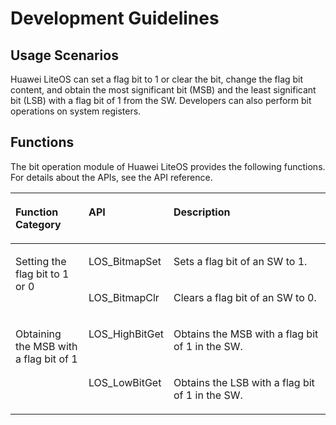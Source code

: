 # Development Guidelines<a name="EN-US_TOPIC_0311018452"></a>

## Usage Scenarios<a name="en-us_topic_0175230360_section3383949133619"></a>

Huawei LiteOS can set a flag bit to 1 or clear the bit, change the flag bit content, and obtain the most significant bit \(MSB\) and the least significant bit \(LSB\) with a flag bit of 1 from the SW. Developers can also perform bit operations on system registers.

## Functions<a name="en-us_topic_0175230360_section30372907115550"></a>

The bit operation module of Huawei LiteOS provides the following functions. For details about the APIs, see the API reference.

<a name="en-us_topic_0175230360_table43157872115614"></a>
<table><thead align="left"><tr id="en-us_topic_0175230360_row61966233115614"><th class="cellrowborder" valign="top" width="23.87238723872387%" id="mcps1.1.4.1.1"><p id="en-us_topic_0175230360_p9118648115614"><a name="en-us_topic_0175230360_p9118648115614"></a><a name="en-us_topic_0175230360_p9118648115614"></a>Function Category</p>
</th>
<th class="cellrowborder" valign="top" width="22.94229422942294%" id="mcps1.1.4.1.2"><p id="en-us_topic_0175230360_p413017115614"><a name="en-us_topic_0175230360_p413017115614"></a><a name="en-us_topic_0175230360_p413017115614"></a>API</p>
</th>
<th class="cellrowborder" valign="top" width="53.185318531853184%" id="mcps1.1.4.1.3"><p id="en-us_topic_0175230360_p33454382115614"><a name="en-us_topic_0175230360_p33454382115614"></a><a name="en-us_topic_0175230360_p33454382115614"></a>Description</p>
</th>
</tr>
</thead>
<tbody><tr id="en-us_topic_0175230360_row32653983115614"><td class="cellrowborder" rowspan="2" valign="top" width="23.87238723872387%" headers="mcps1.1.4.1.1 "><p id="en-us_topic_0175230360_p27727006115614"><a name="en-us_topic_0175230360_p27727006115614"></a><a name="en-us_topic_0175230360_p27727006115614"></a>Setting the flag bit to 1 or 0</p>
</td>
<td class="cellrowborder" valign="top" width="22.94229422942294%" headers="mcps1.1.4.1.2 "><p id="en-us_topic_0175230360_p6665151352510"><a name="en-us_topic_0175230360_p6665151352510"></a><a name="en-us_topic_0175230360_p6665151352510"></a>LOS_BitmapSet</p>
</td>
<td class="cellrowborder" valign="top" width="53.185318531853184%" headers="mcps1.1.4.1.3 "><p id="en-us_topic_0175230360_p51870782115614"><a name="en-us_topic_0175230360_p51870782115614"></a><a name="en-us_topic_0175230360_p51870782115614"></a>Sets a flag bit of an SW to 1.</p>
</td>
</tr>
<tr id="en-us_topic_0175230360_row64183855115614"><td class="cellrowborder" valign="top" headers="mcps1.1.4.1.1 "><p id="en-us_topic_0175230360_p2156603115614"><a name="en-us_topic_0175230360_p2156603115614"></a><a name="en-us_topic_0175230360_p2156603115614"></a>LOS_BitmapClr</p>
</td>
<td class="cellrowborder" valign="top" headers="mcps1.1.4.1.2 "><p id="en-us_topic_0175230360_p40467168115614"><a name="en-us_topic_0175230360_p40467168115614"></a><a name="en-us_topic_0175230360_p40467168115614"></a>Clears a flag bit of an SW to 0.</p>
</td>
</tr>
<tr id="en-us_topic_0175230360_row28660194115614"><td class="cellrowborder" rowspan="2" valign="top" width="23.87238723872387%" headers="mcps1.1.4.1.1 "><p id="en-us_topic_0175230360_p39774405115614"><a name="en-us_topic_0175230360_p39774405115614"></a><a name="en-us_topic_0175230360_p39774405115614"></a>Obtaining the MSB with a flag bit of 1</p>
</td>
<td class="cellrowborder" valign="top" width="22.94229422942294%" headers="mcps1.1.4.1.2 "><p id="en-us_topic_0175230360_p501352115614"><a name="en-us_topic_0175230360_p501352115614"></a><a name="en-us_topic_0175230360_p501352115614"></a>LOS_HighBitGet</p>
</td>
<td class="cellrowborder" valign="top" width="53.185318531853184%" headers="mcps1.1.4.1.3 "><p id="en-us_topic_0175230360_p40609523115614"><a name="en-us_topic_0175230360_p40609523115614"></a><a name="en-us_topic_0175230360_p40609523115614"></a>Obtains the MSB with a flag bit of 1 in the SW.</p>
</td>
</tr>
<tr id="en-us_topic_0175230360_row29941391115614"><td class="cellrowborder" valign="top" headers="mcps1.1.4.1.1 "><p id="en-us_topic_0175230360_p17827586115614"><a name="en-us_topic_0175230360_p17827586115614"></a><a name="en-us_topic_0175230360_p17827586115614"></a>LOS_LowBitGet</p>
</td>
<td class="cellrowborder" valign="top" headers="mcps1.1.4.1.2 "><p id="en-us_topic_0175230360_p34748382115614"><a name="en-us_topic_0175230360_p34748382115614"></a><a name="en-us_topic_0175230360_p34748382115614"></a>Obtains the LSB with a flag bit of 1 in the SW.</p>
</td>
</tr>
</tbody>
</table>

